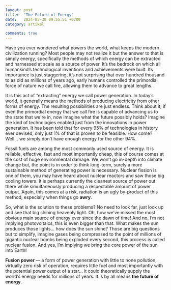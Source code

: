 ```yaml
---
layout: post
title:  "The Future of Energy"
date:   2024-05-30 09:55:51 +0700
category: artikel

comments: true
---
```


Have you ever wondered what powers the world, what keeps the modern civilization running?<!--more--> Most people may not realize it but the answer to that is simply energy, specifically the methods of which energy can be extracted and harnessed at scale as a source of power. It’s the bedrock on which all humankind’s technological inventions and achievements were built. Its importance is just staggering, it’s not surprising that over hundred thousand to as old as millions of years ago, early humans controlled the primordial force of nature we call fire, allowing them to advance to great lengths.

It is this act of “extracting” energy we call power generation. In today’s world, it generally means the methods of producing electricity from other forms of energy. The resulting possibilities are just endless. Think about it, if even the primordial energy that we call fire is capable of advancing us to the state that we're in, now imagine what the future possibly holds? Imagine the kind of technologies enabled just from the innovations in power generation. It has been told that for every 95% of technologies in history ever devised, only just 1% of that is proven to be feasible. How come? Well… we simply don’t have enough energy for the other 94%.

Fossil fuels are among the most commonly used source of energy. It is reliable, effective, fast and most importantly cheap, this of course comes at the cost of huge environmental damage. We won’t go in-depth into climate change but, the point is in order to think long-term, surely a more sustainable method of generating power is necessary. Nuclear fission is one of them, you may have heard about nuclear reactors and saw those big cooling towers. It is perhaps currently the cleanest source of power out there while simultaneously producing a respectable amount of power output. Again, this comes at a risk, radiation is an ugly by-product of this method, especially when things go __awry__.

So, what is the solution to these problems? No need to look far, just look up and see that big shining heavenly light. Oh, how we’ve missed the most obvious main source of energy ever since the dawn of time! And no, I’m not implying photovoltaics, this is even bigger than that. What makes the sun produces those lights… how does the sun shine? Those are big questions but to simplify, imagine gases being compressed to the point of millions of gigantic nuclear bombs being exploded every second, this process is called nuclear fusion. And yes, I’m implying we bring the core power of the sun into Earth!

**Fusion power** — a form of power generation with little to none pollution, virtually zero risk of operation, requires little fuel and most importantly with the potential power output of a star… it could theoretically supply the world’s energy needs for millions of years. It is by all means **the future of energy**.
